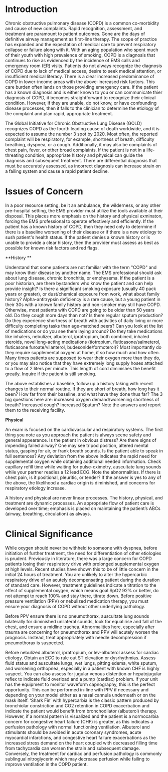 # Introduction

Chronic obstructive pulmonary disease (COPD) is a common co-morbidity and cause of new complaints. Rapid recognition, assessment, and treatment are paramount to patient outcomes. Gone are the days of definitive airway management as first-line therapy. The scope of practice has expanded and the expectation of medical care to prevent respiratory collapse or failure along with it. With an aging population who spent much of their youth with high prevalence of smoking, COPD is a diagnosis that continues to rise as evidenced by the incidence of EMS calls and emergency room (ER) visits. Patients do not always recognize the diagnosis of COPD due to lack of medical access, desire to seek medical attention, or insufficient medical literacy. There is a clear increased predominance of COPD in lower-income areas with the above-increased risk factors. This care burden often lands on those providing emergency care. If the patient has a known diagnosis and is either known to you or can communicate thier diagnosis of COPD, it becomes straightforward to recognize their clinical condition. However, if they are unable, do not know, or have confounding disease processes, then it falls to the clinician to determine the etiology of the complaint and plan rapid, appropriate treatment.

The Global Initiative for Chronic Obstructive Lung Disease (GOLD) recognizes COPD as the fourth leading cause of death worldwide, and it is expected to assume the number 3 spot by 2020. Most often, the reported complaint will be respiratory, for example, shortness of breath, difficulty breathing, dyspnea, or a cough. Additionally, it may also be complaints of chest pain, fever, or other broad complaints. If the patient is not in a life-threating condition, appropriate history and physical can guide the diagnosis and subsequent treatment. There are differential diagnosis that must be accurately assessed, as incorrect diagnosis can increase strain on a failing system and cause a rapid patient decline.

# Issues of Concern

In a poor resource setting, be it an ambulance, the wilderness, or any other pre-hospital setting, the EMS provider must utilize the tools available at their disposal. This places more emphasis on the history and physical exminaton, forcing the EMS professional to operate effectively and efficiently. If the patient has a known history of COPD, then they need only to determine if there is a baseline worsening of their disease or if there is a new etiology to sush patient's health status. If the patient denies a known history or is unable to provide a clear history, then the provider must assess as best as possible for known risk factors and red flags.

**History
**

Understand that some patients are not familiar with the term "COPD" and may know their disease by another name. The EMS professional should ask about lung disease, chronic bronchitis, or emphysema. If the patient is a poor historian, are there bystanders who know the patient and can help provide insight? Is there a significant smoking exposure (usually 40 pack years or greater), or dust/chemical exposure from work, what about family history? Alpha-antitrypsin deficiency is a rare cause, but a young patient in their 30s with a known family history and non-smoker may still have COPD. Otherwise, most patients with COPD are going to be older than 50 years old. Do they cough more days than not? Is there regular sputum production? Do they experience shortness of breath with activities of daily living or more difficulty completing tasks than age-matched peers? Can you look at the list of medications or do you see them laying around? Do they take medications like inhalers, nebulizer, albuterol, ipratropium, both combined, inhaled steroids, novel long-acting medications (tiotropium, fluticasone/salmeterol, fluticasone furoate/vilanterol, budesonide/formoterol)? Most importantly do they require supplemental oxygen at home, if so how much and how often. Many times patients are supposed to wear their oxygen more than they do, or you may also notice that they have extremely long supply hoses attached to a flow of 2 liters per minute. This length of cord diminishes the benefit greatly. Inquire if the patient is still smoking.

The above establishes a baseline, follow up a history taking with recent changes to their normal routine. If they are short of breath, how long has it been? How far from their baseline, and what have they done thus far? The 3 big questions here are: increased oxygen demand/worsening shortness of breath? Increased cough? Increased Sputum? Note the answers and report them to the receiving facility.

**Physical**

An exam is focused on the cardiovascular and respiratory systems. The first thing you note as you approach the patient is always scene safety and general appearance. Is the patient in obvious distress? Are there signs of impending failed airway? One may see tripod position, altered mental status, gasping for air, or frank breath sounds. Is the patient able to speak in full sentences? Any deviation from the above indicates the rapid need for supplemental oxygen while obtaining additional needed information. Check capillary refill time while waiting for pulse-oximetry, auscultate lung sounds while your partner readies a 12 lead ECG. Note the abnormalities. If there is chest pain, is it positional, pleuritic, or tender? If the answer is yes to any of the above, the likelihood a cardiac origin is diminished, and concerns for respiratory etiology increase.

A history and physical are never linear processes. The history, physical, and treatment are dynamic processes. An appropriate flow of patient care is developed over time; emphasis is placed on maintaining the patient’s ABCs (airway, breathing, circulation) as always.

# Clinical Significance

While oxygen should never be withheld to someone with dyspnea, before initiation of further treatment, the need for differentiation of other etiologies is prudent. Previously in literature, there was a large concern for COPD patients losing their respiratory drive with prolonged supplemental oxygen at high levels. Recent studies have shown this to be of little concern in the initial 24 hours of treatment. You are unlikely to alter the hypercarbic respiratory drive of an acutely decompensating patient during the duration of standard care. However, treatment guidelines indicate a titration to the effect of supplemental oxygen, which means goal SpO2 92% or better, do not attempt to reach 100% and stay there, titrate down. Before positive pressure ventilation (PPV) or nebulized medication therapy, you must ensure your diagnosis of COPD without other underlying pathology.

Before PPV ensure there is no pneumothorax, auscultate lung sounds bilaterally for diminished unilateral sounds, look for equal rise and fall of the chest, and ensure a midline trachea. Abnormalities here, especially after trauma are concerning for pneumothorax and PPV will acutely worsen the prognosis. Instead, treat appropriately with needle decompression if pneumothorax is suspected.

Before nebulized albuterol, ipratropium, or lev-albuterol assess for cardiac etiology. Obtain an ECG to rule out ST elevation or dysrhythmias. Assess fluid status and auscultate lungs, wet lungs, pitting edema, white sputum, and worsening orthopnea, especially in a patient with known CHF is highly suspect. You can also assess for jugular venous distention or hepatojugular reflex to indicate fluid overload and a pump (cardiac) problem. If your unit has the equipment to monitor waveform capnography, this is the perfect opportunity. This can be performed in-line with PPV if necessary and depending on your model either as a nasal cannula underneath or on the mask itself. ‘Shark Fin’ with hypercarbia is the classic pattern produced by bronchiolar constriction and CO2 retention in COPD exacerbation and indicate the patient would benefit from bronchodilator (albuterol) therapy. However, if a normal pattern is visualized and the patient is a normocarbia concern for congestive heart failure (CHF) is greater, as this indicates a perfusion pathology with normal functioning ventilation. Albuterol and stimulants should be avoided in acute coronary syndromes, acute myocardial infarctions, and congestive heart failure exacerbations as the increased stress demand on the heart coupled with decreased filling time from tachycardia can worsen the strain and subsequent damage. Conversely, the treatment for cardiac and perfusion pathology is commonly sublingual nitroglycerin which may decrease perfusion while failing to improve ventilation in the COPD patient.